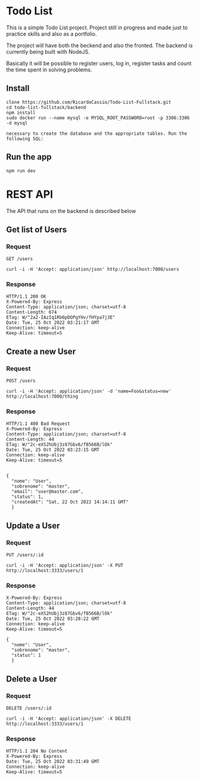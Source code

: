 # Todo List

This is a simple Todo List project. Project still in progress and made just to practice skills and also as a portfolio.

The project will have both the beckend and also the fronted. The backend is currently being built with NodeJS.

Basically it will be possible to register users, log in, register tasks and count the time spent in solving problems.

## Install
    
    clone https://github.com/RicardoCassio/Todo-List-Fullstack.git
    cd todo-list-fullstack/backend
    npm install
    sudo docker run --name mysql -e MYSQL_ROOT_PASSWORD=root -p 3306:3306 -d mysql
    
    necessary to create the database and the appropriate tables. Run the following SQL:

## Run the app

    npm run dev

# REST API

The API that runs on the backend is described below

## Get list of Users

### Request

`GET /users`

    curl -i -H 'Accept: application/json' http://localhost:7000/users

### Response

    HTTP/1.1 200 OK
    X-Powered-By: Express
    Content-Type: application/json; charset=utf-8
    Content-Length: 674
    ETag: W/"2a2-IAzIq1Rb0pDOPgYHv/fHYpa7j3E"
    Date: Tue, 25 Oct 2022 03:21:17 GMT
    Connection: keep-alive
    Keep-Alive: timeout=5


## Create a new User

### Request

`POST /users`

    curl -i -H 'Accept: application/json' -d 'name=Foo&status=new' http://localhost:7000/thing

### Response

    HTTP/1.1 400 Bad Request
    X-Powered-By: Express
    Content-Type: application/json; charset=utf-8
    Content-Length: 44
    ETag: W/"2c-eXS2hUbj3z87Gbv6/fB566B/lOk"
    Date: Tue, 25 Oct 2022 03:23:15 GMT
    Connection: keep-alive
    Keep-Alive: timeout=5


    {
      "nome": "User",
      "sobrenome": "master",
      "email": "user@master.com",
      "status": 1,
      "createdAt": "Sat, 22 Oct 2022 14:14:11 GMT"
	  }


## Update a User

### Request

`PUT /users/:id`

    curl -i -H 'Accept: application/json' -X PUT http://localhost:3333/users/1

### Response

    X-Powered-By: Express
    Content-Type: application/json; charset=utf-8
    Content-Length: 44
    ETag: W/"2c-eXS2hUbj3z87Gbv6/fB566B/lOk"
    Date: Tue, 25 Oct 2022 03:28:22 GMT
    Connection: keep-alive
    Keep-Alive: timeout=5

    {
      "nome": "User",
      "sobrenome": "master",
      "status": 1
	  }

## Delete a User

### Request

`DELETE /users/:id`

    curl -i -H 'Accept: application/json' -X DELETE http://localhost:3333/users/1

### Response

    HTTP/1.1 204 No Content
    X-Powered-By: Express
    Date: Tue, 25 Oct 2022 03:31:49 GMT
    Connection: keep-alive
    Keep-Alive: timeout=5




